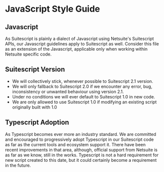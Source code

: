 # JavaScript Style Guide

## Javascript
As Suitescript is plainly a dialect of Javascript using Netsuite's Suitescript APIs, our Javascript guidelines apply to Suitescript as well.
Consider this file as an extension of the Javascript, applicable only when working within Netsuite specific code.

## Suitescript Version
* We will collectively stick, whenever possible to Suitescript 2.1 version.
* We will only fallback to Suitescript 2.0 if we encounter any error, bug, inconsistency or unwanted behaviour using version 2.1.
* Under no conditions we will ever default to Suitescript 1.0 in new code.
* We are only allowed to use Suitescript 1.0 if modifying an existing script originally built with 1.0

## Typescript Adoption
As Typescript becomes ever more an industry standard. We are committed and encouraged to progressively adopt Typescript in our Suitescript code as far as the current
tools and ecosystem support it. There have been recent improvements in that area, although, official support from Netsuite is as far as we know, still in the works.
Typescript is not a hard requirement for new script created to this date, but it could certainly become a requirement in the future.
  
  
